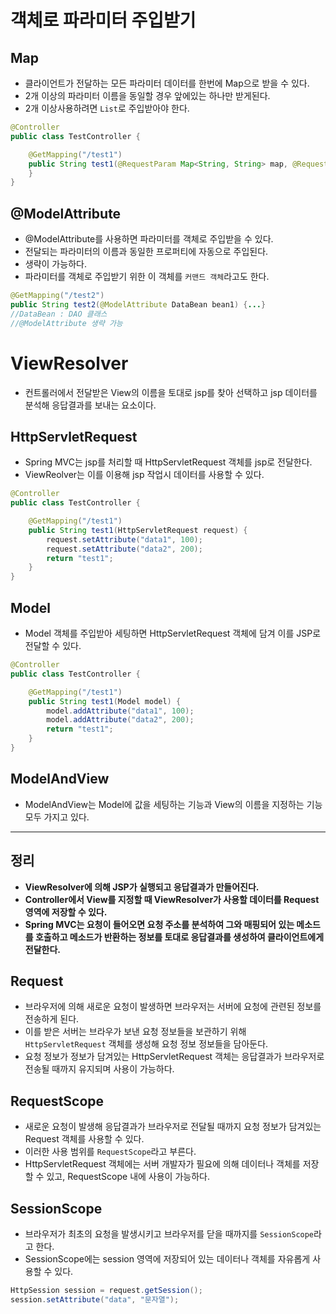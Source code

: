 # 객체로 파라미터 주입받기

## Map

- 클라이언트가 전달하는 모든 파라미터 데이터를 한번에 Map으로 받을 수 있다.
- 2개 이상의 파라미터 이름을 동일할 경우 앞에있는 하나만 받게된다.
- 2개 이상사용하려면 `List`로 주입받아야 한다.

```java
@Controller
public class TestController {

	@GetMapping("/test1")
	public String test1(@RequestParam Map<String, String> map, @RequestParam List<String> data3) {
	}
}
```

## @ModelAttribute

- @ModelAttribute를 사용하면 파라미터를 객체로 주입받을 수 있다.
- 전달되는 파라미터의 이름과 동일한 프로퍼티에 자동으로 주입된다.
- 생략이 가능하다.
- 파라미터를 객체로 주입받기 위한 이 객체를 `커맨드 객체`라고도 한다.

```java
@GetMapping("/test2")
public String test2(@ModelAttribute DataBean bean1) {...}
//DataBean : DAO 클래스
//@ModelAttribute 생략 가능
```

# ViewResolver

- 컨트롤러에서 전달받은 View의 이름을 토대로 jsp를 찾아 선택하고 jsp 데이터를 분석해 응답결과를 보내는 요소이다.

## HttpServletRequest

- Spring MVC는 jsp를 처리할 때 HttpServletRequest 객체를 jsp로 전달한다.
- ViewReolver는 이를 이용해 jsp 작업시 데이터를 사용할 수 있다.

```java
@Controller
public class TestController {

	@GetMapping("/test1")
	public String test1(HttpServletRequest request) {
		request.setAttribute("data1", 100);
		request.setAttribute("data2", 200);
		return "test1";
	}
}
```

## Model

- Model 객체를 주입받아 세팅하면 HttpServletRequest 객체에 담겨 이를 JSP로 전달할 수 있다.

```java
@Controller
public class TestController {

	@GetMapping("/test1")
	public String test1(Model model) {
		model.addAttribute("data1", 100);
		model.addAttribute("data2", 200);
		return "test1";
	}
}
```

## ModelAndView

- ModelAndView는 Model에 값을 세팅하는 기능과 View의 이름을 지정하는 기능 모두 가지고 있다.

---

## 정리

- **ViewResolver에 의해 JSP가 실행되고 응답결과가 만들어진다.**
- **Controller에서 View를 지정할 때 ViewResolver가 사용할 데이터를 Request 영역에 저장할 수 있다.**
- **Spring MVC는 요청이 들어오면 요청 주소를 분석하여 그와 매핑되어 있는 메소드를 호출하고 메소드가 반환하는 정보를 토대로 응답결과를 생성하여 클라이언트에게 전달한다.**

## Request

- 브라우저에 의해 새로운 요청이 발생하면 브라우저는 서버에 요청에 관련된 정보를 전송하게 된다.
- 이를 받은 서버는 브라우가 보낸 요청 정보들을 보관하기 위해 `HttpServletRequest` 객체를 생성해 요청 정보 정보들을 담아둔다.
- 요청 정보가 정보가 담겨있는 HttpServletRequest 객체는 응답결과가 브라우저로 전송될 때까지 유지되며 사용이 가능하다.

## RequestScope

- 새로운 요청이 발생해 응답결과가 브라우저로 전달될 때까지 요청 정보가 담겨있는 Request 객체를 사용할 수 있다.
- 이러한 사용 범위를 `RequestScope`라고 부른다.
- HttpServletRequest 객체에는 서버 개발자가 필요에 의해 데이터나 객체를 저장할 수 있고, RequestScope 내에 사용이 가능하다.

## SessionScope

- 브라우저가 최초의 요청을 발생시키고 브라우저를 닫을 때까지를 `SessionScope`라고 한다.
- SessionScope에는 session 영역에 저장되어 있는 데이터나 객체를 자유롭게 사용할 수 있다.

```java
HttpSession session = request.getSession();
session.setAttribute("data", "문자열");
```
